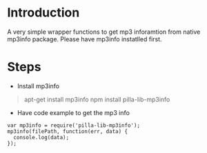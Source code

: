 # Introduction #
A very simple wrapper functions to get mp3 inforamtion from native mp3info package. Please have mp3info instatlled first.

# Steps #
* Install mp3info

> apt-get install mp3info
> npm install pilla-lib-mp3info

* Have code example to get the mp3 info

<pre><code>var mp3info = require('pilla-lib-mp3info');
mp3info(filePath, function(err, data) {
  console.log(data);
}); 
</code></pre>
